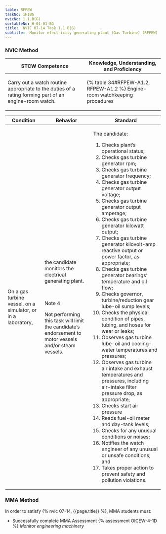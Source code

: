 ```yaml
---
table: RFPEW
taskNo: 1H1BG
nvicNo: 1.1.B(G) 
sortableNo: H-01-01-BG
title:  NVIC 07-14 Task 1.1.B(G) 
subtitle:  Monitor electricity generating plant (Gas Turbine) (RFPEW)
---
```






### NVIC Method

<a style="display:none;" onclick="togglevisibility('nvic_methods')" >Show NVIC method.</a>

<div id='nvic_methods' class='show'>

<table>
<thead>
<tr>
<th class='forty'> STCW Competence </th>
<th class='sixty'> Knowledge, Understanding, and Proficiency </th>
</tr>
</thead>

<tbody>
<tr><td markdown='1'>

Carry out a watch routine appropriate to the duties of a rating forming part of an engine-room watch.

</td><td markdown='1'>

{% table 34#RFPEW-A1.2, RFPEW-A1.2 %} Engine-room watchkeeping procedures

</td></tr>


</tbody>
</table>


<table>
<thead>
<tr><th class='twenty'>  Condition </th><th class='twenty'> Behavior </th><th  class='sixty'>Standard </th></tr>
</thead>
<tbody >



<tr><td markdown='1'>

On a gas turbine vessel, on a simulator, or in a laboratory,

</td><td markdown='1'>

the candidate monitors the electrical generating plant.

<br>

<div class="tooltip" markdown='1'>

Note 4

Not performing this task will limit the candidate’s endorsement to motor vessels and/or steam vessels.


</div>


</td><td markdown='1'>

The candidate:

1. Checks plant’s operational status;
2. Checks gas turbine generator rpm;
3. Checks gas turbine generator frequency;
4. Checks gas turbine generator output voltage;
5. Checks gas turbine generator output amperage;
6. Checks gas turbine generator kilowatt output;
7. Checks gas turbine generator kilovolt-amp reactive output or power factor, as appropriate;
8. Checks gas turbine generator bearings’ temperature and oil flow;
9. Checks governor, turbine/reduction gear lube-oil sump levels;
10. Checks the physical condition of pipes, tubing, and hoses for wear or leaks;
11. Observes gas turbine lube-oil and cooling-water temperatures and pressures;
12. Observes gas turbine air intake and exhaust temperatures and pressures, including air-intake filter pressure drop, as appropriate;
13. Checks start air pressure
14. Reads fuel-oil meter and day-tank levels;
15. Checks for any unusual conditions or noises;
16. Notifies the watch engineer of any unusual or unsafe conditions; and
17. Takes proper action to prevent safety and pollution violations.

</td></tr>
</tbody>
</table>
</div>


### MMA Method

In order to satisfy  {% nvic 07-14, {{page.title}}  %}, MMA students must:

* Successfully complete MMA Assessment {% assessment OICEW-4-1D %} *Monitor engineering machinery*